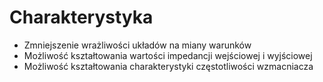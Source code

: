 # Charakterystyka
- Zmniejszenie wrażliwości układów na miany warunków
- Możliwość kształtowania wartości impedancji wejściowej i wyjściowej
- Możliwość kształtowania charakterystyki częstotliwości wzmacniacza